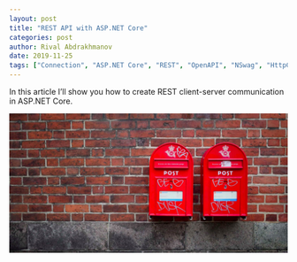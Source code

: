 ```yaml
---
layout: post
title: "REST API with ASP.NET Core"
categories: post
author: Rival Abdrakhmanov
date: 2019-11-25
tags: ["Connection", "ASP.NET Core", "REST", "OpenAPI", "NSwag", "HttpClient", "Json"]
---
```

In this article I’ll show you how to create REST client-server communication in ASP.NET Core. 

![Title image](/images/2019-11-25-rest-api-with-asp-net-core/cover_rest_api_with_asp_net_core.jpg)